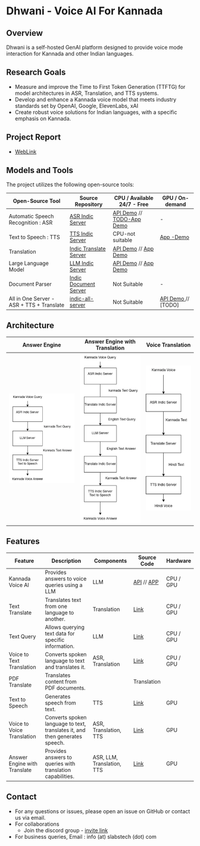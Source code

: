 # Dhwani - Voice AI For Kannada

## Overview

Dhwani is a self-hosted GenAI platform designed to provide voice mode interaction for Kannada and other Indian languages. 

## Research Goals

- Measure and improve the Time to First Token Generation (TTFTG) for model architectures in ASR, Translation, and TTS systems.
- Develop and enhance a Kannada voice model that meets industry standards set by OpenAI, Google, ElevenLabs, xAI
- Create robust voice solutions for Indian languages, with a specific emphasis on Kannada.

## Project Report

- [WebLink](https://github.com/sachinsshetty/onwards/blob/main/idea/2025/2025-02-24-gpu-access.md)


## Models and Tools

The project utilizes the following open-source tools:

| Open-Source Tool                       | Source Repository                                          | CPU / Available 24/7 - Free| GPU / On-demand |
|---------------------------------------|-------------------------------------------------------------|----------------|----------------|
| Automatic Speech Recognition : ASR   | [ASR Indic Server](https://github.com/slabstech/asr-indic-server) | [API Demo](https://huggingface.co/spaces/gaganyatri/asr_indic_server_cpu) // [TODO-App Demo](https://huggingface.co/spaces/gaganyatri/asr_indic_app_gradio) |  - |
| Text to Speech : TTS                  | [TTS Indic Server](https://github.com/slabstech/tts-indic-server)  | CPU-not suitable             | [App -Demo](https://huggingface.co/spaces/gaganyatri/tts_indic_local) |
| Translation                           | [Indic Translate Server](https://github.com/slabstech/indic-translate-server) | [API Demo](https://huggingface.co/spaces/gaganyatri/translate_indic_server_cpu) // [App Demo](https://huggingface.co/spaces/gaganyatri/translate_indic_local)          |            |
| Large Language Model                           | [LLM Indic Server](https://github.com/slabstech/llm-indic-server) | [API Demo](https://huggingface.co/spaces/gaganyatri/translate_indic_server_cpu) // [App Demo](https://huggingface.co/spaces/gaganyatri/llm_indic_local_2)         |            |
| Document Parser                           | [Indic Document Server](https://github.com/slabstech/docs-indic-server) | Not Suitable          |    -        |
|All in One Server - ASR + TTS + Translate | [indic-all-server](server/indic_all/) | Not Suitable |  [API Demo ](https://gaganyatri-indic-all-server.hf.space/docs) // [TODO] |

## Architecture

| Answer Engine| Answer Engine with Translation                                 | Voice Translation                          |
|----------|-----------------------------------------------|---------------------------------------------|
| ![Answer Engine](docs/workflow/kannada-answer-engine.drawio.png "Engine") | ![Answer Engine Translation](docs/workflow/kannada-answer-engine-translate.png "Engine") | ![Voice Translation](docs/workflow/voice-translation.drawio.png "Voice Translation") |

## Features

| Feature                      | Description                                                                 |  Components          | Source Code       | Hardware       |
|------------------------------|-----------------------------------------------------------------------------|-----------|---------------------|---------------|
| Kannada Voice AI                | Provides answers to voice queries using a LLM                     | LLM                 | [API](ux/answer_engine/app.py) // [APP](ux/answer_engine/local/app.py)          | CPU / GPU |
| Text Translate               | Translates text from one language to another.                                |  Translation         | [Link](ux/text_translate/app.py)          | CPU / GPU | 
| Text Query                   | Allows querying text data for specific information.                          | LLM                 | [Link](ux/text_query/app.py)          | CPU / GPU |
| Voice to Text Translation    | Converts spoken language to text and translates it.                          |  ASR, Translation    | [Link](ux/voice_to_text_translation/app.py)          | CPU / GPU |
| PDF Translate                | Translates content from PDF documents.                                       |  | Translation         |           | GPU |
| Text to Speech           | Generates speech from text.                                                  |  TTS                 | [Link](ux/text_to_speech/app.py)          | GPU |
| Voice to Voice Translation   | Converts spoken language to text, translates it, and then generates speech.   |  ASR, Translation, TTS| [Link](ux/voice_to_voice_translation/app.py)          | GPU |
| Answer Engine with Translate| Provides answers to queries with translation capabilities.                   |  ASR, LLM, Translation, TTS|  [Link](ux/answer_engine_translate/app.py)          | GPU|

## Contact
- For any questions or issues, please open an issue on GitHub or contact us via email.
- For collaborations
  - Join the discord group - [invite link](https://discord.gg/WZMCerEZ2P) 
- For business queries, Email : info (at) slabstech (dot) com